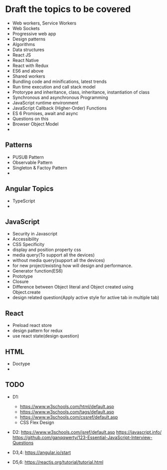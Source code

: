 # Draft the topics to be covered


- Web workers, Service Workers
- Web Sockets
- Progressive web app
- Design patterns
- Algorithms
- Data structures
- React JS
- React Native
- React with Redux
- ES6 and above
- Shared workers
- Bundling code and minifications, latest trends
- Run time execution and call stack model
- Protorype and inheritance, class, inheritance, instantiation of class
- Synchronous and asynchronous Programming
- JavaScript runtime environment
- JavaScript Callback (Higher-Order) Functions
- ES 6 Promises, await and async
- Questions on this
- Browser Object Model
- 

## Patterns
- PUSUB Pattern
- Observable Pattern
- Singleton & Factoy Pattern
- 

## Angular Topics
- TypeScript 
- 


## JavaScript
- Security in Javascript
- Accessibility
- CSS Specificity
- display and position property css
- media query(To support all the devices)
- without media query(support all the devices)
- for new project/existing how will design and performance.
- Generator function(ES6)
- Prototype
- Closure
- Difference between Object literal and Object created using Object.create
- design related question(Apply active style for active tab in multiple tab)

## React
- Preload react store
- design pattern for redux
- use react state(design question)

## HTML
- Doctype
- 



## TODO
- D1:
  - https://www.w3schools.com/html/default.asp
  - https://www.w3schools.com/tags/default.asp
  - https://www.w3schools.com/cssref/default.asp
  - CSS Flex Design

- D2:
https://www.w3schools.com/jsref/default.asp
https://javascript.info/
https://github.com/ganqqwerty/123-Essential-JavaScript-Interview-Questions

- D3,4:
https://angular.io/start

- D5,6:
https://reactjs.org/tutorial/tutorial.html




